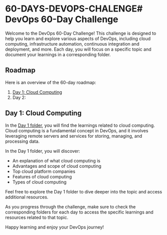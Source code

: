 # 60-DAYS-DEVOPS-CHALENGE# DevOps 60-Day Challenge

Welcome to the DevOps 60-Day Challenge! This challenge is designed to help you learn and explore various aspects of DevOps, including cloud computing, infrastructure automation, continuous integration and deployment, and more. Each day, you will focus on a specific topic and document your learnings in a corresponding folder.

## Roadmap

Here is an overview of the 60-day roadmap:

1. [Day 1: Cloud Computing](Day%201%20-%20Cloud%20Computing/README.md)
2. Day 2: 


## Day 1: Cloud Computing

In the [Day 1 folder](Day%201%20-%20Cloud%20Computing), you will find the learnings related to cloud computing. Cloud computing is a fundamental concept in DevOps, and it involves leveraging remote servers and services for storing, managing, and processing data.

In the Day 1 folder, you will discover:

- An explanation of what cloud computing is
- Advantages and scope of cloud computing
- Top cloud platform companies
- Features of cloud computing
- Types of cloud computing

Feel free to explore the Day 1 folder to dive deeper into the topic and access additional resources.

As you progress through the challenge, make sure to check the corresponding folders for each day to access the specific learnings and resources related to that topic.

Happy learning and enjoy your DevOps journey!

